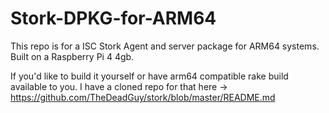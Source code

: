 # Stork-DPKG-for-ARM64

This repo is for a ISC Stork Agent and server package for ARM64 systems.
Built on a Raspberry Pi 4 4gb.

If you'd like to build it yourself or have arm64 compatible rake build available to you. I have a cloned repo for that here -> https://github.com/TheDeadGuy/stork/blob/master/README.md
